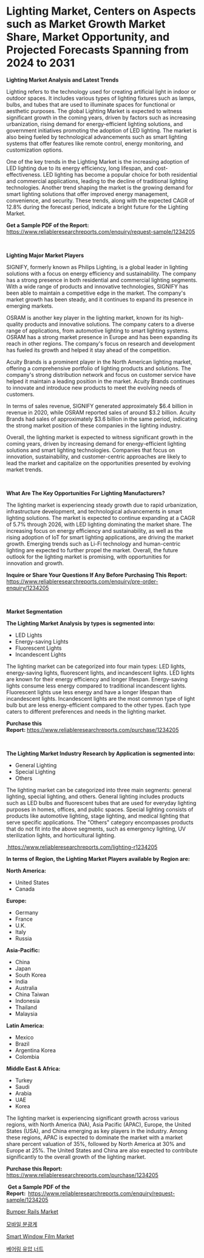 <p><h1>Lighting Market, Centers on Aspects such as Market Growth Market Share, Market Opportunity, and Projected Forecasts Spanning from 2024 to 2031</h1></p><p><strong>Lighting Market Analysis and Latest Trends</strong></p>
<p><p>Lighting refers to the technology used for creating artificial light in indoor or outdoor spaces. It includes various types of lighting fixtures such as lamps, bulbs, and tubes that are used to illuminate spaces for functional or aesthetic purposes. The global Lighting Market is expected to witness significant growth in the coming years, driven by factors such as increasing urbanization, rising demand for energy-efficient lighting solutions, and government initiatives promoting the adoption of LED lighting. The market is also being fueled by technological advancements such as smart lighting systems that offer features like remote control, energy monitoring, and customization options.</p><p>One of the key trends in the Lighting Market is the increasing adoption of LED lighting due to its energy efficiency, long lifespan, and cost-effectiveness. LED lighting has become a popular choice for both residential and commercial applications, leading to the decline of traditional lighting technologies. Another trend shaping the market is the growing demand for smart lighting solutions that offer improved energy management, convenience, and security. These trends, along with the expected CAGR of 12.8% during the forecast period, indicate a bright future for the Lighting Market.</p></p>
<p><strong>Get a Sample PDF of the Report:&nbsp;</strong> <a href="https://www.reliableresearchreports.com/enquiry/request-sample/1234205">https://www.reliableresearchreports.com/enquiry/request-sample/1234205</a></p>
<p>&nbsp;</p>
<p><strong>Lighting Major Market Players</strong></p>
<p><p>SIGNIFY, formerly known as Philips Lighting, is a global leader in lighting solutions with a focus on energy efficiency and sustainability. The company has a strong presence in both residential and commercial lighting segments. With a wide range of products and innovative technologies, SIGNIFY has been able to maintain a competitive edge in the market. The company's market growth has been steady, and it continues to expand its presence in emerging markets.</p><p>OSRAM is another key player in the lighting market, known for its high-quality products and innovative solutions. The company caters to a diverse range of applications, from automotive lighting to smart lighting systems. OSRAM has a strong market presence in Europe and has been expanding its reach in other regions. The company's focus on research and development has fueled its growth and helped it stay ahead of the competition.</p><p>Acuity Brands is a prominent player in the North American lighting market, offering a comprehensive portfolio of lighting products and solutions. The company's strong distribution network and focus on customer service have helped it maintain a leading position in the market. Acuity Brands continues to innovate and introduce new products to meet the evolving needs of customers.</p><p>In terms of sales revenue, SIGNIFY generated approximately $6.4 billion in revenue in 2020, while OSRAM reported sales of around $3.2 billion. Acuity Brands had sales of approximately $3.6 billion in the same period, indicating the strong market position of these companies in the lighting industry.</p><p>Overall, the lighting market is expected to witness significant growth in the coming years, driven by increasing demand for energy-efficient lighting solutions and smart lighting technologies. Companies that focus on innovation, sustainability, and customer-centric approaches are likely to lead the market and capitalize on the opportunities presented by evolving market trends.</p></p>
<p>&nbsp;</p>
<p><strong>What Are The Key Opportunities For Lighting Manufacturers?</strong></p>
<p><p>The lighting market is experiencing steady growth due to rapid urbanization, infrastructure development, and technological advancements in smart lighting solutions. The market is expected to continue expanding at a CAGR of 5.7% through 2026, with LED lighting dominating the market share. The increasing focus on energy efficiency and sustainability, as well as the rising adoption of IoT for smart lighting applications, are driving the market growth. Emerging trends such as Li-Fi technology and human-centric lighting are expected to further propel the market. Overall, the future outlook for the lighting market is promising, with opportunities for innovation and growth.</p></p>
<p><strong>Inquire or Share Your Questions If Any Before Purchasing This Report:</strong> <a href="https://www.reliableresearchreports.com/enquiry/pre-order-enquiry/1234205">https://www.reliableresearchreports.com/enquiry/pre-order-enquiry/1234205</a></p>
<p>&nbsp;</p>
<p><strong>Market Segmentation</strong></p>
<p><strong>The Lighting Market Analysis by types is segmented into:</strong></p>
<p><ul><li>LED Lights</li><li>Energy-saving Lights</li><li>Fluorescent Lights</li><li>Incandescent Lights</li></ul></p>
<p><p>The lighting market can be categorized into four main types: LED lights, energy-saving lights, fluorescent lights, and incandescent lights. LED lights are known for their energy efficiency and longer lifespan. Energy-saving lights consume less energy compared to traditional incandescent lights. Fluorescent lights use less energy and have a longer lifespan than incandescent lights. Incandescent lights are the most common type of light bulb but are less energy-efficient compared to the other types. Each type caters to different preferences and needs in the lighting market.</p></p>
<p><strong>Purchase this Report:&nbsp;</strong><a href="https://www.reliableresearchreports.com/purchase/1234205">https://www.reliableresearchreports.com/purchase/1234205</a></p>
<p>&nbsp;</p>
<p><strong>The Lighting Market Industry Research by Application is segmented into:</strong></p>
<p><ul><li>General Lighting</li><li>Special Lighting</li><li>Others</li></ul></p>
<p><p>The lighting market can be categorized into three main segments: general lighting, special lighting, and others. General lighting includes products such as LED bulbs and fluorescent tubes that are used for everyday lighting purposes in homes, offices, and public spaces. Special lighting consists of products like automotive lighting, stage lighting, and medical lighting that serve specific applications. The "Others" category encompasses products that do not fit into the above segments, such as emergency lighting, UV sterilization lights, and horticultural lighting.</p></p>
<p><a href="https://www.reliableresearchreports.com/lighting-r1234205">&nbsp;https://www.reliableresearchreports.com/lighting-r1234205</a></p>
<p><strong>In terms of Region, the Lighting Market Players available by Region are:</strong></p>
<p>
    <p> <strong> North America: </strong>
        <ul>
            <li>United States</li>
            <li>Canada</li>
        </ul>
        </p> 
    <p> <strong> Europe: </strong>
        <ul>
            <li>Germany</li>
            <li>France</li>
            <li>U.K.</li>
            <li>Italy</li>
            <li>Russia</li>
        </ul>
        </p> 
    <p> <strong> Asia-Pacific: </strong>
        <ul>
            <li>China</li>
            <li>Japan</li>
            <li>South Korea</li>
            <li>India</li>
            <li>Australia</li>
            <li>China Taiwan</li>
            <li>Indonesia</li>
            <li>Thailand</li>
            <li>Malaysia</li>
        </ul>
        </p> 
    <p> <strong> Latin America: </strong>
        <ul>
            <li>Mexico</li>
            <li>Brazil</li>
            <li>Argentina Korea</li>
            <li>Colombia</li>
        </ul>
        </p> 
    <p> <strong> Middle East & Africa: </strong>
        <ul>
            <li>Turkey</li>
            <li>Saudi</li>
            <li>Arabia</li>
            <li>UAE</li>
            <li>Korea</li>
        </ul>
    </p>
    </p>
<p><p>The lighting market is experiencing significant growth across various regions, with North America (NA), Asia Pacific (APAC), Europe, the United States (USA), and China emerging as key players in the industry. Among these regions, APAC is expected to dominate the market with a market share percent valuation of 35%, followed by North America at 30% and Europe at 25%. The United States and China are also expected to contribute significantly to the overall growth of the lighting market.</p></p>
<p><strong>Purchase this Report: </strong><a href="https://www.reliableresearchreports.com/purchase/1234205">https://www.reliableresearchreports.com/purchase/1234205</a></p>
<p>&nbsp;<strong>Get a Sample PDF of the Report:&nbsp;&nbsp;</strong><a href="https://www.reliableresearchreports.com/enquiry/request-sample/1234205">https://www.reliableresearchreports.com/enquiry/request-sample/1234205</a></p>
<p><strong></strong></p>
<p><p><a href="https://github.com/ikahanika44/Market-Research-Report-List-1/blob/main/bumper-rails-market.md">Bumper Rails Market</a></p><p><a href="https://github.com/njolsky1/Market-Research-Report-List-1/blob/main/6512882152473.md">모바일 분광계</a></p><p><a href="https://github.com/RickHolmes3/Market-Research-Report-List-5/blob/main/smart-window-film-market.md">Smart Window Film Market</a></p><p><a href="https://github.com/rrmadityapu/Market-Research-Report-List-1/blob/main/3852832152472.md">베어링 유압 너트</a></p></p>